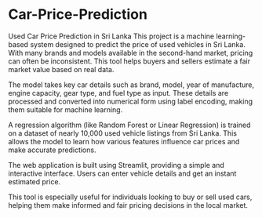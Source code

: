 # Car-Price-Prediction

Used Car Price Prediction in Sri Lanka
This project is a machine learning-based system designed to predict the price of used vehicles in Sri Lanka. With many brands and models available in the second-hand market, pricing can often be inconsistent. This tool helps buyers and sellers estimate a fair market value based on real data.

The model takes key car details such as brand, model, year of manufacture, engine capacity, gear type, and fuel type as input. These details are processed and converted into numerical form using label encoding, making them suitable for machine learning.

A regression algorithm (like Random Forest or Linear Regression) is trained on a dataset of nearly 10,000 used vehicle listings from Sri Lanka. This allows the model to learn how various features influence car prices and make accurate predictions.

The web application is built using Streamlit, providing a simple and interactive interface. Users can enter vehicle details and get an instant estimated price.

This tool is especially useful for individuals looking to buy or sell used cars, helping them make informed and fair pricing decisions in the local market.

